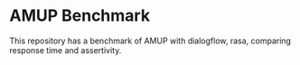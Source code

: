 # AMUP Benchmark

This repository has a benchmark of AMUP with dialogflow, rasa, comparing response time and assertivity.
